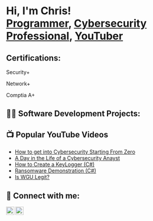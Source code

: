 <h1>Hi, I'm Chris! <br/><a href="https://github.com/cwelch12">Programmer</a>, <a href="https://www.linkedin.com/in/clw1935/">Cybersecurity Professional</a>, <a href="https://www.youtube.com/@clw1935">YouTuber</a></h1>


<h2> Certifications:</h2>

Security+ 

Network+ 

Comptia A+

<h2>👨‍💻 Software Development Projects:</h2>



<h2>📺 Popular YouTube Videos</h2>

- [How to get into Cybersecurity Starting From Zero](https://www.youtube.com/watch?v=a83ASGn_V_s)
- [A Day in the Life of a Cybersecurity Anayst](https://www.youtube.com/watch?v=uHy3oM7NnoU)
- [How to Create a KeyLogger (C#)](https://www.youtube.com/watch?v=N-L9hklSlNk)
- [Ransomware Demonstration (C#)](https://www.youtube.com/watch?v=OfvdQeh79s0)
- [Is WGU Legit?](https://www.youtube.com/watch?v=E2MwRWxDBkA)

<h2> 🤳 Connect with me:</h2>

[<img align="left" alt="JoshMadakor | YouTube" width="22px" src="https://cdn.jsdelivr.net/npm/simple-icons@v3/icons/youtube.svg" />][youtube]

[<img align="left" alt="Chris Welch | LinkedIn" width="22px" src="https://cdn.jsdelivr.net/npm/simple-icons@v3/icons/linkedin.svg" />][linkedin]



[youtube]: https://www.youtube.com/@clw1935
[linkedin]: https://linkedin.com/in/clw1935

